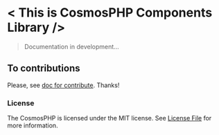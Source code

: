 # < This is CosmosPHP Components Library />

> Documentation in development...


## To contributions

Please, see [doc for contribute](https://github.com/lleocastro/cosmosphp/blob/master/CONTRIBUTE.md). Thanks!

### License

The CosmosPHP is licensed under the MIT license. See [License File](https://github.com/lleocastro/cosmosphp/blob/master/LICENSE) for more information.
